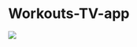 # Workouts-TV-app

![](https://github.com/simformsolutions/Workouts-TV-app/blob/master/TV-DEMO.gif)
